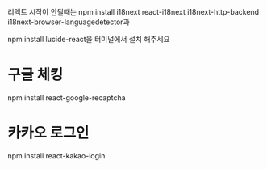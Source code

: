 리액트 시작이 안될때는 npm install i18next react-i18next i18next-http-backend i18next-browser-languagedetector과 

npm install lucide-react을 터미널에서 설치 해주세요

# 구글 체킹 <br/>
npm install react-google-recaptcha <br/>
# 카카오 로그인 <br/>
npm install react-kakao-login <br/>
